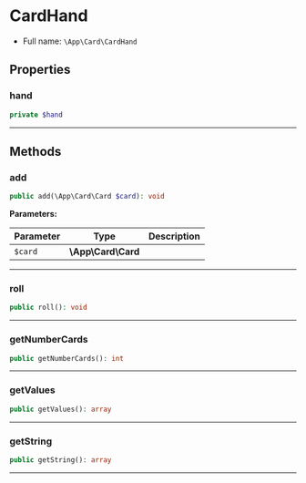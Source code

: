
# CardHand





* Full name: `\App\Card\CardHand` 



## Properties


### hand



```php
private $hand
```






***

## Methods


### add



```php
public add(\App\Card\Card $card): void
```








**Parameters:**

| Parameter | Type | Description |
|-----------|------|-------------|
| `$card` | **\App\Card\Card** |  |





***

### roll



```php
public roll(): void
```












***

### getNumberCards



```php
public getNumberCards(): int
```












***

### getValues



```php
public getValues(): array
```












***

### getString



```php
public getString(): array
```












***


